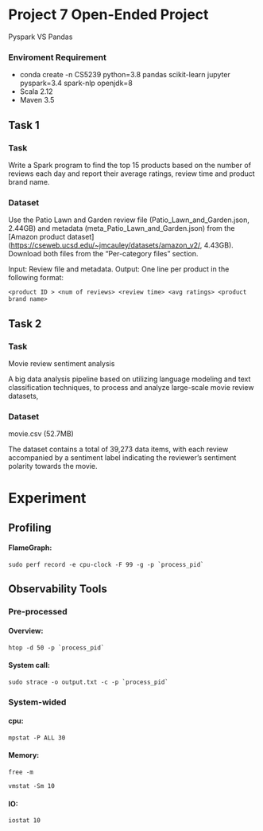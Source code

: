 # Project 7 Open-Ended Project

Pyspark VS Pandas

### Enviroment Requirement

- conda create -n CS5239 python=3.8 pandas scikit-learn jupyter pyspark=3.4 spark-nlp openjdk=8
- Scala 2.12
- Maven 3.5

## Task 1

### Task 
Write a Spark program to find the top 15 products based on the number of reviews each day and report their average ratings, review time and product brand name.

### Dataset
Use the Patio Lawn and Garden review file (Patio_Lawn_and_Garden.json, 2.44GB) and metadata (meta_Patio_Lawn_and_Garden.json) from the [Amazon product dataset](https://cseweb.ucsd.edu/~jmcauley/datasets/amazon_v2/, 4.43GB).
Download both files from the “Per-category files” section.

Input: Review file and metadata.
Output: One line per product in the following format:

`<product ID > <num of reviews> <review time> <avg ratings> <product brand name>`



## Task 2

### Task
Movie review sentiment analysis

A big data analysis pipeline based on utilizing language modeling and text classification techniques, to process and analyze large-scale movie review datasets,

### Dataset
movie.csv (52.7MB)

The dataset contains a total of 39,273 data items, with each review accompanied by a sentiment label indicating the reviewer’s sentiment polarity towards the movie.

# Experiment

## Profiling

#### FlameGraph:
    sudo perf record -e cpu-clock -F 99 -g -p `process_pid`


## Observability Tools

### Pre-processed

#### Overview:
	htop -d 50 -p `process_pid`
	
#### System call:
	sudo strace -o output.txt -c -p `process_pid`

### System-wided

#### cpu:
    mpstat -P ALL 30

#### Memory:
    free -m

    vmstat -Sm 10

#### IO:
    iostat 10
